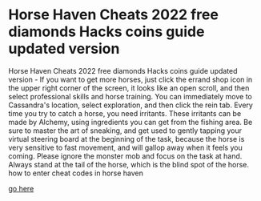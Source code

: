 # Horse Haven Cheats 2022 free diamonds Hacks coins guide updated version

Horse Haven Cheats 2022 free diamonds Hacks coins guide updated version - If you want to get more horses, just click the errand shop icon in the upper right corner of the screen, it looks like an open scroll, and then select professional skills and horse training. You can immediately move to Cassandra's location, select exploration, and then click the rein tab. Every time you try to catch a horse, you need irritants. These irritants can be made by Alchemy, using ingredients you can get from the fishing area. Be sure to master the art of sneaking, and get used to gently tapping your virtual steering board at the beginning of the task, because the horse is very sensitive to fast movement, and will gallop away when it feels you coming. Please ignore the monster mob and focus on the task at hand. Always stand at the tail of the horse, which is the blind spot of the horse. how to enter cheat codes in horse haven

<a href="https://growhunt.top/horse-haven-world-adventures/">go here</a>
